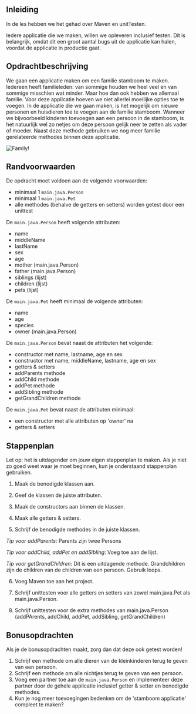 ## Inleiding
In de les hebben we het gehad over Maven en unitTesten. 

Iedere applicatie die we maken, willen we opleveren inclusief testen. Dit is belangrijk, omdat dit een groot aantal bugs uit de applicatie kan halen, voordat de applicatie in productie gaat.


## Opdrachtbeschrijving
We gaan een applicatie maken om een familie stamboom te maken. Iedereen heeft familieleden: van sommige houden we heel veel en van sommige misschien wat minder. Maar hoe dan ook hebben we allemaal familie.
Voor deze applicatie hoeven we niet allerlei moeilijke opties toe te voegen.
In de applicatie die we gaan maken, is het mogelijk om nieuwe personen en huisdieren toe te voegen aan de familie stamboom. Wanneer we bijvoorbeeld kinderen toevoegen aan een persoon in de stamboom, is het natuurlijk wel zo netjes om deze persoon gelijk neer te zetten als vader of moeder. Naast deze methode gebruiken we nog meer familie gerelateerde methodes binnen deze applicatie. 

![Family!](./assets/Family.JPG)


## Randvoorwaarden
De opdracht moet voldoen aan de volgende voorwaarden:

- minimaal 1 `main.java.Person`
- minimaal 1 `main.java.Pet`
- alle methodes (behalve de getters en setters) worden getest door een unittest

De `main.java.Person` heeft volgende attributen:

- name
- middleName
- lastName
- sex
- age
- mother (main.java.Person)
- father (main.java.Person)
- siblings (lijst)
- children (lijst)
- pets (lijst)

De `main.java.Pet` heeft minimaal de volgende attributen:

- name
- age
- species
- owner (main.java.Person)

De `main.java.Person` bevat naast de attributen het volgende:

- constructor met name, lastname, age en sex
- constructor met name, middleName, lastname, age en sex
- getters & setters
- addParents methode
- addChild methode
- addPet methode
- addSibling methode
- getGrandChildren methode

De `main.java.Pet` bevat naast de attributen minimaal:

- een constructor met alle attributen op 'owner' na
- getters & setters


## Stappenplan
Let op: het is uitdagender om jouw eigen stappenplan te maken. Als je niet zo goed weet waar je moet beginnen, kun je onderstaand stappenplan gebruiken.

1. Maak de benodigde klassen aan.

2. Geef de klassen de juiste attributen.

3. Maak de constructors aan binnen de klassen.

4. Maak alle getters & setters.

5. Schrijf de benodigde methodes in de juiste klassen.

 _Tip voor addParents_: Parents zijn twee Persons
 
 _Tip voor addChild, addPet en addSibling_: Voeg toe aan de lijst.
 
 _Tip voor getGrandChildren_: Dit is een uitdagende methode. Grandchildren zijn de children van de children van een persoon. Gebruik loops.

6. Voeg Maven toe aan het project.

7. Schrijf unittesten voor alle getters en setters van zowel main.java.Pet als main.java.Person. 

8. Schrijf unittesten voor de extra methodes van main.java.Person (addPArents, addChild, addPet, addSibling, getGrandChildren)



## Bonusopdrachten
Als je de bonusopdrachten maakt, zorg dan dat deze ook getest worden!

1. Schrijf een methode om alle dieren van de kleinkinderen terug te geven van een persoon. 
2. Schrijf een methode om alle nichtjes terug te geven van een persoon.
3. Voeg een partner toe aan de `main.java.Person` en implementeer deze partner door de gehele applicatie inclusief getter & setter en benodigde methodes.
4. Kun je nog meer toevoegingen bedenken om de 'stamboom applicatie' compleet te maken?
